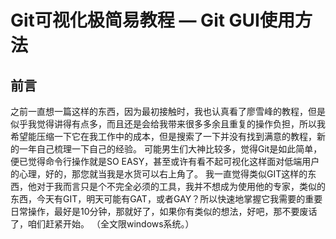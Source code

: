 # Git可视化极简易教程 — Git GUI使用方法
## 前言
之前一直想一篇这样的东西，因为最初接触时，我也认真看了廖雪峰的教程，但是似乎我觉得讲得有点多，而且还是会给我带来很多多余且重复的操作负担，所以我希望能压缩一下它在我工作中的成本，但是搜索了一下并没有找到满意的教程，新的一年自己梳理一下自己的经验。
可能男生们大神比较多，觉得Git是如此简单，便已觉得命令行操作就是SO EASY，甚至或许有看不起可视化这样面对低端用户的心理，好的，那您就当我是水货可以右上角了。
我一直觉得类似GIT这样的东西，他对于我而言只是个不完全必须的工具，我并不想成为使用他的专家，类似的东西，今天有GIT，明天可能有GAT，或者GAY？所以快速地掌握它我需要的重要日常操作，最好是10分钟，那就好了，如果你有类似的想法，好吧，那不要废话了，咱们赶紧开始。
（全文限windows系统。）